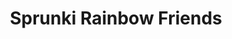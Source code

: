 ---
slug: sprunki-rainbow-friends
title: Sprunki Rainbow Friends
description: "Sprunki Rainbow Friends is an exciting online game. Play for free directly in your browser!"
icon: /images/popular_mods/Sprunki Rainbow Friends.png
url: https://scratch.mit.edu/projects/1080380484/embed
previewImage: /images/popular_mods/Sprunki Rainbow Friends.png
type: popular mods

# SEO配置
seo:
  title: "Sprunki Rainbow Friends - Play Free Online Game | Fun Browser Games"
  description: "Sprunki Rainbow Friends - Play this fun online game for free in your browser. No download required!"
  ogImage: "/images/popular_mods/Sprunki Rainbow Friends.png"
  keywords: "sprunki-rainbow-friends, online game, browser game, free game, popular mods game, play online"

videoUrls:
  - https://www.youtube.com/embed/example1
  - https://www.youtube.com/embed/example2

whyPlay:
  title: "Why Play Sprunki Rainbow Friends?"
  items:
    - "Immersive Gameplay: Sprunki Rainbow Friends offers an engaging and immersive gaming experience that will keep you entertained for hours"
    - "Challenging Levels: Test your skills with increasingly difficult challenges and obstacles"
    - "Beautiful Graphics: Enjoy stunning visuals and smooth animations that bring the game world to life"
    - "Regular Updates: New content and features are added regularly to keep the game fresh and exciting"
    - "Free to Play: Experience all the fun without spending a penny"
    - "Community Features: Connect with other players, share strategies, and compete for high scores"
    - "Cross-Platform: Play on any device with a web browser, no downloads required"

features:
  title: "Key Features of Sprunki Rainbow Friends"
  image: "/images/popular_mods/Sprunki Rainbow Friends.png"
  items:
    - "Intuitive Controls: Easy to learn controls make Sprunki Rainbow Friends accessible for players of all skill levels"
    - "Multiple Game Modes: Enjoy various gameplay options that provide different challenges and experiences"
    - "Character Customization: Personalize your gaming experience with unique characters and items"
    - "Achievement System: Complete special tasks to earn rewards and recognition"
    - "Leaderboards: Compete with players worldwide and see who can achieve the highest scores"

characteristics:
  title: "Game Characteristics"
  image: "/images/popular_mods/Sprunki Rainbow Friends.png"
  items:
    - "Genre: Popular mods game with elements of strategy and skill"
    - "Difficulty: Suitable for both casual gamers and those seeking a challenge"
    - "Play Time: Quick sessions or extended gameplay, depending on your preference"
    - "Art Style: Vibrant and engaging visuals that enhance the gaming experience"
    - "Sound Design: Immersive audio that complements the gameplay perfectly"

info: "Sprunki Rainbow Friends is an exciting online game that offers players a unique and engaging gaming experience. With its intuitive controls, stunning visuals, and challenging gameplay, Sprunki Rainbow Friends provides hours of entertainment for players of all ages and skill levels. Whether you're looking for a quick gaming session during a break or an extended play session, Sprunki Rainbow Friends delivers an immersive experience that will keep you coming back for more. The game features multiple levels of increasing difficulty, ensuring that players are constantly challenged as they progress. With regular updates adding new content and features, Sprunki Rainbow Friends remains fresh and exciting, providing endless entertainment options for its growing community of players."

howToPlayIntro: "Welcome to Sprunki Rainbow Friends! This guide will walk you through the basics and help you master the game. Whether you're a beginner or looking to improve your skills, these tips and instructions will enhance your gaming experience."

howToPlaySteps:
  - title: "Getting Started"
    description: "Begin your Sprunki Rainbow Friends adventure by familiarizing yourself with the controls. Use your keyboard or mouse to navigate through the game interface. The tutorial will guide you through the basic mechanics and help you understand the objectives."
  - title: "Understanding the Objectives"
    description: "In Sprunki Rainbow Friends, your main goal is to progress through levels by completing specific objectives. Each level presents unique challenges that require different strategies and approaches."
  - title: "Mastering the Controls"
    description: "Practice using the controls to improve your precision and reaction time. Sprunki Rainbow Friends requires quick reflexes and strategic thinking to overcome obstacles and defeat opponents."
  - title: "Utilizing Power-ups"
    description: "Collect power-ups throughout the game to enhance your abilities and overcome difficult challenges. Each power-up offers unique advantages that can be crucial for success."
  - title: "Developing Strategies"
    description: "As you progress in Sprunki Rainbow Friends, develop effective strategies for different scenarios. Analyze patterns, anticipate challenges, and adapt your approach to maximize your performance."

faq:
  title: "Frequently Asked Questions about Sprunki Rainbow Friends"
  items:
    - question: "Is Sprunki Rainbow Friends free to play?"
      answer: "Yes, Sprunki Rainbow Friends is completely free to play directly in your web browser. No downloads or purchases are required to enjoy the full game experience."
    - question: "Can I play Sprunki Rainbow Friends on mobile devices?"
      answer: "Yes, Sprunki Rainbow Friends is optimized for both desktop and mobile play. You can enjoy the game on any device with a web browser and internet connection."
    - question: "Are there any in-game purchases?"
      answer: "While Sprunki Rainbow Friends is free to play, there may be optional in-game purchases available for cosmetic items or additional features that don't affect core gameplay."
    - question: "How often is Sprunki Rainbow Friends updated?"
      answer: "The developers regularly update Sprunki Rainbow Friends with new content, features, and improvements based on player feedback and game performance."
    - question: "Can I play Sprunki Rainbow Friends offline?"
      answer: "Currently, Sprunki Rainbow Friends requires an internet connection to play as it's a browser-based online game."
    - question: "Is Sprunki Rainbow Friends suitable for children?"
      answer: "Yes, Sprunki Rainbow Friends is designed to be family-friendly and suitable for players of all ages."
    - question: "How do I report bugs or issues?"
      answer: "If you encounter any problems while playing Sprunki Rainbow Friends, you can report them through the game's support page or contact the developers directly through their website."
    - question: "Still Have Questions?"
      answer: "If you have additional questions about Sprunki Rainbow Friends that aren't covered in this FAQ, please visit our support center or contact our customer service team for assistance."
---